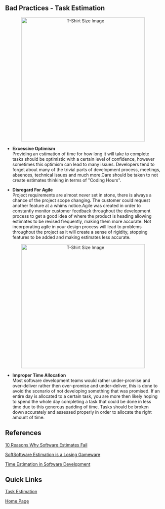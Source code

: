 ## Bad Practices - Task Estimation

<p align="center">
<img src="https://lh3.googleusercontent.com/proxy/AgZ6zYTfxiu1GT92r5D-09dXOSTam_eXgREeSoIAO2egX_37jMnf7TWtJEwvWs0FonCn2C49Uc-l0QHWoNhhlhk4HaPYFSRa64jPtahcBXjnaTZ11bS0Mjl0bZpQHb46cAaEJTsAgYVo" alt="T-Shirt Size Image" width="400">
<p>


* **Excessive Optimism**  
Providing an estimation of time for how long it will take to complete tasks should be optimistic with a certain level of confidence, however sometimes this optimism can lead to many issues. Developers tend to forget about many of the trivial parts of development process, meetings, absences, technical issues and much more.Care should be taken to not create estimates thinking in terms of "Coding Hours".


* **Disregard For Agile**  
Project requirements are almost never set in stone, there is always a chance of the project scope changing. The customer could request another feature at a whims notice.Agile was created in order to constantly monitor customer feedback throughout the development process to get a good idea of where the product is heading allowing estimates to be revised frequently, making them more accurate. Not incorporating agile in your design process will lead to problems throughout the project as it will create a sense of rigidity, stopping features to be added and making estimates less accurate.

<p align="center">
<img src="https://wiefling.com/wp-content/uploads/2015/06/Time_blog_June2015.png" alt="T-Shirt Size Image" width="400">
<p>


* **Improper Time Allocation**  
Most software development teams would rather under-promise and over-deliver rather then over-promise and under-deliver, this is done to avoid the scenario of not developing something that was promised. If an entire day is allocated to a certain task, you are more then likely hoping to spend the whole day completing a task that could be done in less time due to this generous padding of time. Tasks should be broken down accurately and assessed properly in order to allocate the right amount of time.

## References

[10 Reasons Why Software Estimates Fail](https://www.sitepoint.com/10-reasons-why-software-project-estimates-fail/)

[SoftSoftware Estimation is a Losing Gameware](https://rclayton.silvrback.com/software-estimation-is-a-losing-game)

[Time Estimation in Software Development](https://medium.com/globalluxsoft/time-estimation-in-software-development-a4a495c8eb6c)

## Quick Links
[Task Estimation](../../TaskEstimation/TaskEstimation.md)

[Home Page](../../ProjectPlan.md)